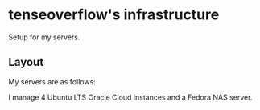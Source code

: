# tenseoverflow's infrastructure

Setup for my servers.

## Layout

My servers are as follows:

I manage 4 Ubuntu LTS Oracle Cloud instances and a Fedora NAS server.
